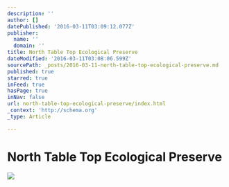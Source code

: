```yaml
---
description: ''
author: []
datePublished: '2016-03-11T03:09:12.077Z'
publisher:
  name: ''
  domain: ''
title: North Table Top Ecological Preserve
dateModified: '2016-03-11T03:08:06.599Z'
sourcePath: _posts/2016-03-11-north-table-top-ecological-preserve.md
published: true
starred: true
inFeed: true
hasPage: true
inNav: false
url: north-table-top-ecological-preserve/index.html
_context: 'http://schema.org'
_type: Article

---
```

# North Table Top Ecological Preserve
![](https://the-grid-user-content.s3-us-west-2.amazonaws.com/aeb6942b-235e-40aa-9b6e-9076ef0b2a9b.png)
